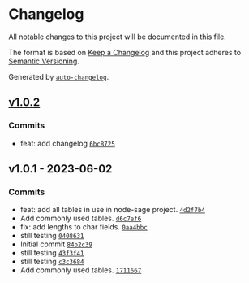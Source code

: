 # Changelog

All notable changes to this project will be documented in this file.

The format is based on [Keep a Changelog](https://keepachangelog.com/en/1.0.0/)
and this project adheres to [Semantic Versioning](https://semver.org/spec/v2.0.0.html).

Generated by [`auto-changelog`](https://github.com/CookPete/auto-changelog).

## [v1.0.2](https://github.com/UtahGooner/sage100-ddl/compare/v1.0.1...v1.0.2)

### Commits

- feat: add changelog [`6bc8725`](https://github.com/UtahGooner/sage100-ddl/commit/6bc8725dd8354bbd8552bbd80800f9154f6f46f1)

## v1.0.1 - 2023-06-02

### Commits

- feat: add all tables in use in node-sage project. [`4d2f7b4`](https://github.com/UtahGooner/sage100-ddl/commit/4d2f7b499a2c52b2a129a3344d0e443b8ecd3615)
- Add commonly used tables. [`d6c7ef6`](https://github.com/UtahGooner/sage100-ddl/commit/d6c7ef6dde597c20fa767bcc85ba37dcf5183c84)
- fix: add lengths to char fields. [`0aa4bbc`](https://github.com/UtahGooner/sage100-ddl/commit/0aa4bbcba200092f943fd0a66f4edaea3964d640)
- still testing [`0408631`](https://github.com/UtahGooner/sage100-ddl/commit/0408631bb68eaf3b84e68580fabfbaa064df16ee)
- Initial commit [`84b2c39`](https://github.com/UtahGooner/sage100-ddl/commit/84b2c39599907356f3b62fbbc66048db2bd54a1f)
- still testing [`43f3f41`](https://github.com/UtahGooner/sage100-ddl/commit/43f3f41100be9dc730ca5190b25e60845fd43a01)
- still testing [`c3c3684`](https://github.com/UtahGooner/sage100-ddl/commit/c3c3684bbea8699ff5a6ae195287ce38ac5d8042)
- Add commonly used tables. [`1711667`](https://github.com/UtahGooner/sage100-ddl/commit/17116675041e71c8dab16c7c829e43b9eff9179f)
